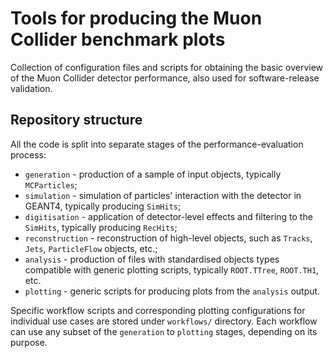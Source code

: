 # Tools for producing the Muon Collider benchmark plots

Collection of configuration files and scripts for obtaining the basic overview of the Muon Collider detector performance, also used for software-release validation.

## Repository structure

All the code is split into separate stages of the performance-evaluation process:

* `generation` - production of a sample of input objects, typically `MCParticles`;
* `simulation` - simulation of particles' interaction with the detector in GEANT4, typically producing `SimHits`;
* `digitisation` - application of detector-level effects and filtering to the `SimHits`, typically producing `RecHits`;
* `reconstruction` - reconstruction of high-level objects, such as `Tracks`, `Jets`, `ParticleFlow` objects, etc.;
* `analysis` - production of files with standardised objects types compatible with generic plotting scripts, typically `ROOT.TTree`, `ROOT.TH1`, etc.
* `plotting` - generic scripts for producing plots from the `analysis` output.

Specific workflow scripts and corresponding plotting configurations for individual use cases are stored under `workflows/` directory.
Each workflow can use any subset of the `generation` to `plotting` stages, depending on its purpose.

